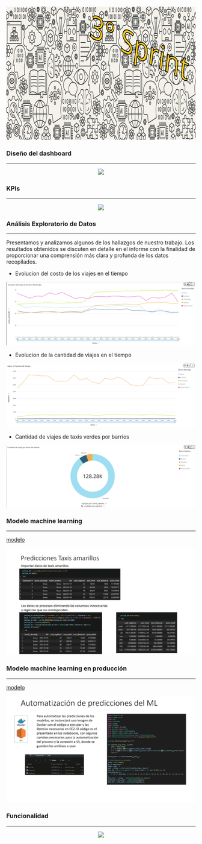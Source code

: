<p align="center">
<img src="Imagenes_3/banner_3_sprint.png" width="995" height="353""  >
</p>


### Diseño del dashboard
---

<p align="center">
<img src="Imagenes_3/Diseño_dashboard.gif"  >
</p>



### KPIs
---

<p align="center">
<img src="Imagenes_3/KPIs.gif"  >
</p>


### Análisis Exploratorio de Datos
---
Presentamos y analizamos algunos de los hallazgos de nuestro trabajo. Los resultados obtenidos se discuten en detalle en el informe con la finalidad de proporcionar una comprensión más clara y profunda de los datos recopilados.

- Evolucion del costo de los viajes en el tiempo

<p align="center">
<img src="Imagenes_3/evolucion_del_costo_en_funcion_del_tiempo.png"  >
</p>

- Evolucion de la cantidad de viajes en el tiempo

<p align="center">
<img src="Imagenes_3/viajes_en_funcion_del_tiempo.png"  >
</p>


- Cantidad de viajes de taxis verdes por barrios

<p align="center">
<img src="Imagenes_3/cantidad_de_viajes_por_barrio_de_destino.png" >
</p>


### Modelo machine learning
---
[modelo](../Informe/Predicciones_Taxis.md)

<p align="center">
<img src="Imagenes_3/ML.gif"  >
</p>


### Modelo machine learning en producción
---
[modelo](../Informe/Predicciones_Taxis.md)

<p align="center">
<img src="Imagenes_3/automatizacion_ML.gif"  >
</p>




### Funcionalidad 
---

<p align="center">
<img src="Imagenes_3/aplicacion.gif"  >
</p>
